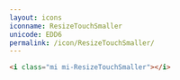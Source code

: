 ```yaml
---
layout: icons
iconname: ResizeTouchSmaller
unicode: EDD6
permalink: /icon/ResizeTouchSmaller/
---
```


``` html
<i class="mi mi-ResizeTouchSmaller"></i>
```
